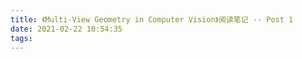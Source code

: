 ```yaml
---
title: 《Multi-View Geometry in Computer Vision》阅读笔记 -- Post 1
date: 2021-02-22 10:54:35
tags:
---
```

